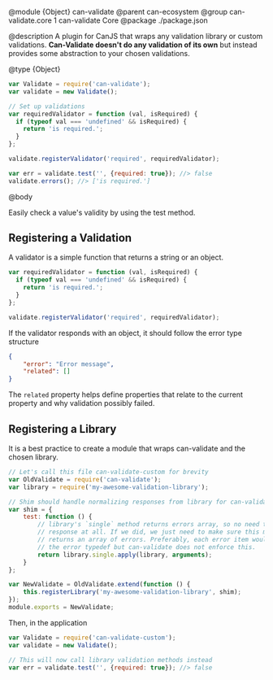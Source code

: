 @module {Object} can-validate
@parent can-ecosystem
@group can-validate.core 1 can-validate Core
@package ./package.json

@description A plugin for CanJS that wraps any validation library or custom validations.
**Can-Validate doesn't do any validation of its own** but instead provides some abstraction to your chosen validations.

@type {Object}

```javascript
var Validate = require('can-validate');
var validate = new Validate();

// Set up validations
var requiredValidator = function (val, isRequired) {
  if (typeof val === 'undefined' && isRequired) {
    return 'is required.';
  }
};

validate.registerValidator('required', requiredValidator);

var err = validate.test('', {required: true}); //> false
validate.errors(); //> ['is required.']
```

@body

Easily check a value's validity by using the test method.

## Registering a Validation

A validator is a simple function that returns a string or an object.

```javascript
var requiredValidator = function (val, isRequired) {
  if (typeof val === 'undefined' && isRequired) {
    return 'is required.';
  }
};

validate.registerValidator('required', requiredValidator);
```

If the validator responds with an object, it should follow the error type structure

```json
{
    "error": "Error message",
    "related": []
}
```

The `related` property helps define properties that relate to the current property and why validation possibly failed.

## Registering a Library

It is a best practice to create a module that wraps can-validate and the chosen library.

```javascript
// Let's call this file can-validate-custom for brevity
var OldValidate = require('can-validate');
var library = require('my-awesome-validation-library');

// Shim should handle normalizing responses from library for can-validate
var shim = {
    test: function () {
        // library's `single` method returns errors array, so no need to massage
        // response at all. If we did, we just need to make sure this method
        // returns an array of errors. Preferably, each error item would match
        // the error typedef but can-validate does not enforce this.
        return library.single.apply(library, arguments);
    }
};

var NewValidate = OldValidate.extend(function () {
    this.registerLibrary('my-awesome-validation-library', shim);
});
module.exports = NewValidate;
```

Then, in the application

```javascript
var Validate = require('can-validate-custom');
var validate = new Validate();

// This will now call library validation methods instead
var err = validate.test('', {required: true}); //> false
```
